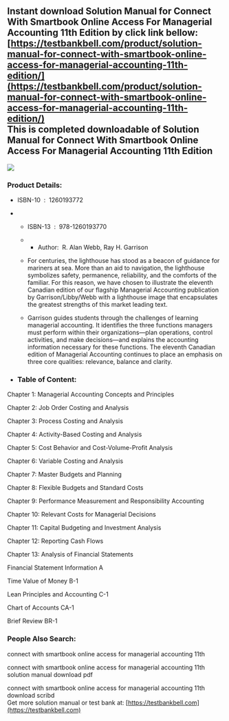 Instant download **Solution Manual for Connect With Smartbook Online Access For Managerial Accounting 11th Edition** by click link bellow:  
[https://testbankbell.com/product/solution-manual-for-connect-with-smartbook-online-access-for-managerial-accounting-11th-edition/](https://testbankbell.com/product/solution-manual-for-connect-with-smartbook-online-access-for-managerial-accounting-11th-edition/)  
This is completed downloadable of Solution Manual for Connect With Smartbook Online Access For Managerial Accounting 11th Edition
---------------------------------------------------------------------------------------------------------------------------------


![](https://testbankbell.com/wp-content/uploads/2023/05/9781260193749-1-1.jpg)
### Product Details:


* ISBN-10 ‏ : ‎ 1260193772
* * ISBN-13 ‏ : ‎ 978-1260193770
  * * Author:  R. Alan Webb, Ray H. Garrison
   
  * For centuries, the lighthouse has stood as a beacon of guidance for mariners at sea. More than an aid to navigation, the lighthouse symbolizes safety, permanence, reliability, and the comforts of the familiar. For this reason, we have chosen to illustrate the eleventh Canadian edition of our flagship Managerial Accounting publication by Garrison/Libby/Webb with a lighthouse image that encapsulates the greatest strengths of this market leading text.
  * Garrison guides students through the challenges of learning managerial accounting. It identifies the three functions managers must perform within their organizations―plan operations, control activities, and make decisions―and explains the accounting information necessary for these functions. The eleventh Canadian edition of Managerial Accounting continues to place an emphasis on three core qualities: relevance, balance and clarity.
 
* ### Table of Content:

Chapter 1: Managerial Accounting Concepts and Principles

Chapter 2: Job Order Costing and Analysis

Chapter 3: Process Costing and Analysis

Chapter 4: Activity-Based Costing and Analysis

Chapter 5: Cost Behavior and Cost-Volume-Profit Analysis

Chapter 6: Variable Costing and Analysis

Chapter 7: Master Budgets and Planning

Chapter 8: Flexible Budgets and Standard Costs

Chapter 9: Performance Measurement and Responsibility Accounting

Chapter 10: Relevant Costs for Managerial Decisions

Chapter 11: Capital Budgeting and Investment Analysis

Chapter 12: Reporting Cash Flows

Chapter 13: Analysis of Financial Statements

Financial Statement Information A

Time Value of Money B-1

Lean Principles and Accounting C-1

Chart of Accounts CA-1

Brief Review BR-1


 ### People Also Search:


 connect with smartbook online access for managerial accounting 11th

 connect with smartbook online access for managerial accounting 11th solution manual download pdf

 connect with smartbook online access for managerial accounting 11th download scribd  
  Get more solution manual or test bank at: [https://testbankbell.com](https://testbankbell.com)
